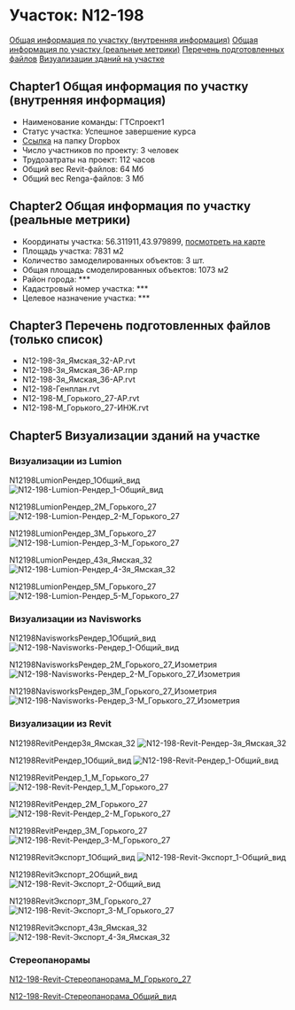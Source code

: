 # Участок: N12-198

[Общая информация по участку (внутренняя информация)](#Chapter1)
[Общая информация по участку (реальные метрики)](#Chapter2)
[Перечень подготовленных файлов](#Chapter3)
[Визуализации зданий на участке](#Chapter5)

## <a id="test">Chapter1</a> Общая информация по участку (внутренняя информация)
+ Наименование команды: ГТСпроект1
+ Статус участка: Успешное завершение курса
+ [Ссылка](https://www.dropbox.com/sh/wvvgv1nw1iqred9/AABTyZyoJaZu3krZtc6eUc2Ta/N12_198?dl=0) на папку Dropbox
+ Число участников по проекту: 3 человек
+ Трудозатраты на проект: 112 часов
+ Общий вес Revit-файлов: 64 Мб
+ Общий вес Renga-файлов: 3 Мб
## <a id="test">Chapter2</a> Общая информация по участку (реальные метрики)
+ Координаты участка: 56.311911,43.979899, [посмотреть на карте](yandex.ru/maps/47/nizhny-novgorod/?ll=56.311911%2C43.979899&z=19)
+ Площадь участка: 7831 м2
+ Количество замоделированных объектов: 3 шт.
+ Общая площадь смоделированных объектов: 1073 м2
+ Район города: *** 
+ Кадастровый номер участка: *** 
+ Целевое назначение участка: *** 
## <a id="test">Chapter3</a> Перечень подготовленных файлов (только список)
+ N12-198-3я_Ямская_32-АР.rvt
+ N12-198-3я_Ямская_36-АР.rnp
+ N12-198-3я_Ямская_36-АР.rvt
+ N12-198-Генплан.rvt
+ N12-198-М_Горького_27-АР.rvt
+ N12-198-М_Горького_27-ИНЖ.rvt
## <a id="test">Chapter5</a> Визуализации зданий на участке
### Визуализации из Lumion
N12198LumionРендер_1Общий_вид
![N12-198-Lumion-Рендер_1-Общий_вид](/Images/N12_198/N12-198-Lumion-Рендер_1-Общий_вид_Compressed.jpg)

N12198LumionРендер_2М_Горького_27
![N12-198-Lumion-Рендер_2-М_Горького_27](/Images/N12_198/N12-198-Lumion-Рендер_2-М_Горького_27_Compressed.jpg)

N12198LumionРендер_3М_Горького_27
![N12-198-Lumion-Рендер_3-М_Горького_27](/Images/N12_198/N12-198-Lumion-Рендер_3-М_Горького_27_Compressed.jpg)

N12198LumionРендер_43я_Ямская_32
![N12-198-Lumion-Рендер_4-3я_Ямская_32](/Images/N12_198/N12-198-Lumion-Рендер_4-3я_Ямская_32_Compressed.jpg)

N12198LumionРендер_5М_Горького_27
![N12-198-Lumion-Рендер_5-М_Горького_27](/Images/N12_198/N12-198-Lumion-Рендер_5-М_Горького_27_Compressed.jpg)

### Визуализации из Navisworks
N12198NavisworksРендер_1Общий_вид
![N12-198-Navisworks-Рендер_1-Общий_вид](/Images/N12_198/N12-198-Navisworks-Рендер_1-Общий_вид_Compressed.jpg)

N12198NavisworksРендер_2М_Горького_27_Изометрия
![N12-198-Navisworks-Рендер_2-М_Горького_27_Изометрия](/Images/N12_198/N12-198-Navisworks-Рендер_2-М_Горького_27_Изометрия_Compressed.jpg)

N12198NavisworksРендер_3М_Горького_27_Изометрия
![N12-198-Navisworks-Рендер_3-М_Горького_27_Изометрия](/Images/N12_198/N12-198-Navisworks-Рендер_3-М_Горького_27_Изометрия_Compressed.jpg)

### Визуализации из Revit
N12198RevitРендер3я_Ямская_32
![N12-198-Revit-Рендер-3я_Ямская_32](/Images/N12_198/N12-198-Revit-Рендер-3я_Ямская_32_Compressed.jpg)

N12198RevitРендер_1Общий_вид
![N12-198-Revit-Рендер_1-Общий_вид](/Images/N12_198/N12-198-Revit-Рендер_1-Общий_вид_Compressed.jpg)

N12198RevitРендер_1_М_Горького_27
![N12-198-Revit-Рендер_1_М_Горького_27](/Images/N12_198/N12-198-Revit-Рендер_1_М_Горького_27_Compressed.jpg)

N12198RevitРендер_2М_Горького_27
![N12-198-Revit-Рендер_2-М_Горького_27](/Images/N12_198/N12-198-Revit-Рендер_2-М_Горького_27_Compressed.jpg)

N12198RevitРендер_3М_Горького_27
![N12-198-Revit-Рендер_3-М_Горького_27](/Images/N12_198/N12-198-Revit-Рендер_3-М_Горького_27_Compressed.jpg)

N12198RevitЭкспорт_1Общий_вид
![N12-198-Revit-Экспорт_1-Общий_вид](/Images/N12_198/N12-198-Revit-Экспорт_1-Общий_вид_Compressed.jpg)

N12198RevitЭкспорт_2Общий_вид
![N12-198-Revit-Экспорт_2-Общий_вид](/Images/N12_198/N12-198-Revit-Экспорт_2-Общий_вид_Compressed.jpg)

N12198RevitЭкспорт_3М_Горького_27
![N12-198-Revit-Экспорт_3-М_Горького_27](/Images/N12_198/N12-198-Revit-Экспорт_3-М_Горького_27_Compressed.jpg)

N12198RevitЭкспорт_43я_Ямская_32
![N12-198-Revit-Экспорт_4-3я_Ямская_32](/Images/N12_198/N12-198-Revit-Экспорт_4-3я_Ямская_32_Compressed.jpg)

### Стереопанорамы
[N12-198-Revit-Стереопанорама_М_Горького_27](https://pano.autodesk.com/pano.html?url=jpgs/27695669-4e84-42cc-9a29-92434232a6eb&version=2)

[N12-198-Revit-Стереопанорама_Общий_вид](https://pano.autodesk.com/pano.html?url=jpgs/d6b1b201-9e0b-412f-b8da-9d5bfe82d4c4&version=2)

